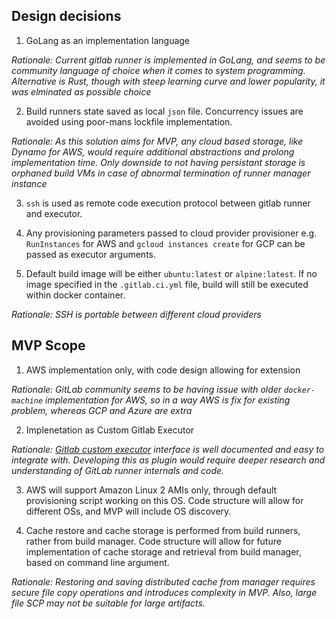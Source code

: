## Design decisions

1. GoLang as an implementation language

*Rationale: Current gitlab runner is implemented in GoLang, and seems to be community language of choice 
when it comes to system programming. Alternative is Rust, though with steep learning curve and lower popularity, 
it was elminated as possible choice*

2. Build runners state saved as local `json` file. Concurrency issues are avoided using poor-mans lockfile implementation. 

*Rationale: As this solution aims for MVP, any cloud based storage, like Dynamo for AWS, would require additional abstractions
and prolong implementation time. Only downside to not having persistant storage is orphaned build VMs in case of abnormal termination
of runner manager instance*

3. `ssh` is used as remote code execution protocol between gitlab runner and executor. 

4. Any provisioning parameters passed to cloud provider provisioner e.g. `RunInstances` for AWS and `gcloud instances create` for GCP 
   can be passed as executor arguments. 

5. Default build image will be either `ubuntu:latest` or `alpine:latest`. If no image specified in the `.gitlab.ci.yml` file, 
   build will still be executed within docker container. 


*Rationale: SSH is portable between different cloud providers*

## MVP Scope

1. AWS implementation only, with code design allowing for extension

*Rationale: GitLab community seems to be having issue with older `docker-machine` implementation for AWS,
so in a way AWS is fix for existing problem, whereas GCP and Azure are extra*

2. Implenetation as Custom Gitlab Executor

*Rationale: [Gitlab custom executor](https://docs.gitlab.com/runner/executors/custom.html) interface is well documented and easy to integrate with.
Developing this as plugin would require deeper research and understanding of GitLab runner internals and code.*

3. AWS will support Amazon Linux 2 AMIs only, through default provisioning script working on this OS. Code structure will 
   allow for different OSs, and MVP will include OS discovery. 

4. Cache restore and cache storage is performed from build runners, rather from build manager. Code structure will allow
   for future implementation of cache storage and retrieval from build manager, based on command line argument. 

*Rationale: Restoring and saving distributed cache from manager requires secure file copy operations and introduces
complexity in MVP. Also, large file SCP may not be suitable for large artifacts.*




